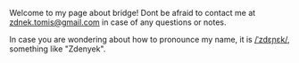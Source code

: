 Welcome to my page about bridge! Dont be afraid to contact me at
[zdnek.tomis@gmail.com](mailto:zdnek.tomis@gmail.com) in case of any questions or notes.

In case you are wondering about how to pronounce my name, it is 
[/ˈzdɛɲɛk/](http://ipa-reader.xyz/?text=ˈzdɛɲɛk), something like "Zdenyek".